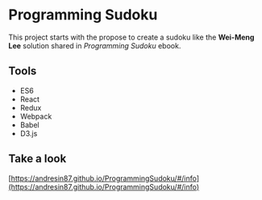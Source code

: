 # Programming Sudoku

This project starts with the propose to create a sudoku like the **Wei-Meng Lee** solution shared in _Programming Sudoku_ ebook.

## Tools
* ES6
* React
* Redux
* Webpack
* Babel
* D3.js

## Take a look
[https://andresin87.github.io/ProgrammingSudoku/#/info](https://andresin87.github.io/ProgrammingSudoku/#/info)